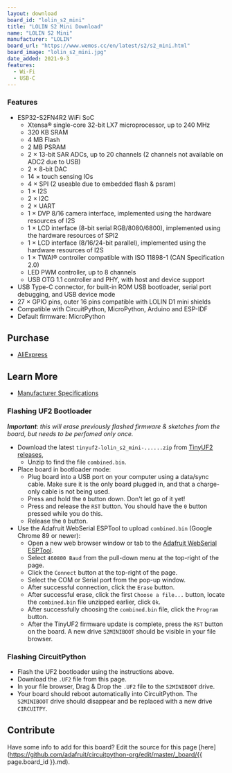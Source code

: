 ```yaml
---
layout: download
board_id: "lolin_s2_mini"
title: "LOLIN S2 Mini Download"
name: "LOLIN S2 Mini"
manufacturer: "LOLIN"
board_url: "https://www.wemos.cc/en/latest/s2/s2_mini.html"
board_image: "lolin_s2_mini.jpg"
date_added: 2021-9-3
features:
  - Wi-Fi
  - USB-C
---
```


### Features

- ESP32-S2FN4R2 WiFi SoC
    - Xtensa® single-core 32-bit LX7 microprocessor, up to 240 MHz
    - 320 KB SRAM
    - 4 MB Flash
    - 2 MB PSRAM
    - 2 × 13-bit SAR ADCs, up to 20 channels (2 channels not available on ADC2 due to USB)
    - 2 × 8-bit DAC
    - 14 × touch sensing IOs
    - 4 × SPI (2 useable due to embedded flash & psram)
    - 1 × I2S
    - 2 × I2C
    - 2 × UART
    - 1 × DVP 8/16 camera interface, implemented using the hardware resources of I2S
    - 1 × LCD interface (8-bit serial RGB/8080/6800), implemented using the hardware resources of SPI2
    - 1 × LCD interface (8/16/24-bit parallel), implemented using the hardware resources of I2S
    - 1 × TWAI® controller compatible with ISO 11898-1 (CAN Specification 2.0)
    - LED PWM controller, up to 8 channels
    - USB OTG 1.1 controller and PHY, with host and device support
- USB Type-C connector, for built-in ROM USB bootloader, serial port debugging, and USB device mode
- 27 × GPIO pins, outer 16 pins compatible with LOLIN D1 mini shields
- Compatible with CircuitPython, MicroPython, Arduino and ESP-IDF
- Default firmware: MicroPython

## Purchase

* [AliExpress](https://www.aliexpress.com/item/1005003145192016.html)

## Learn More

* [Manufacturer Specifications](https://www.wemos.cc/en/latest/s2/s2_mini.html)

### Flashing UF2 Bootloader

***Important***: *this will erase previously flashed firmware & sketches from the board, but needs to be perfomed only once.*

- Download the latest `tinyuf2-lolin_s2_mini-......zip` from [TinyUF2 releases](https://github.com/adafruit/tinyuf2/releases),
    - Unzip to find the file `combined.bin`.
- Place board in bootloader mode:
    - Plug board into a USB port on your computer using a data/sync cable. Make sure it is the only board plugged in, and that a charge-only cable is not being used.
    - Press and hold the `0` button down. Don't let go of it yet!
    - Press and release the `RST` button. You should have the `0` button pressed while you do this.
    - Release the `0` button.
- Use the Adafruit WebSerial ESPTool to upload `combined.bin` (Google Chrome 89 or newer):
    - Open a new web browser window or tab to the [Adafruit WebSerial ESPTool](https://adafruit.github.io/Adafruit_WebSerial_ESPTool/).
    - Select `460800 Baud` from the pull-down menu at the top-right of the page.
    - Click the `Connect` button at the top-right of the page.
    - Select the COM or Serial port from the pop-up window.
    - After successful connection, click the `Erase` button.
    - After successful erase, click the first `Choose a file...` button, locate the `combined.bin` file unzipped earlier, click `Ok`.
    - After successfully choosing the `combined.bin` file, click the `Program` button.
    - After the TinyUF2 firmware update is complete, press the `RST` button on the board. A new drive `S2MINIBOOT` should be visible in your file browser.

### Flashing CircuitPython

- Flash the UF2 bootloader using the instructions above.
- Download the `.UF2` file from this page.
- In your file browser, Drag & Drop the `.UF2` file to the `S2MINIBOOT` drive.
- Your board should reboot automatically into CircuitPython. The `S2MINIBOOT` drive should disappear and be replaced with a new drive `CIRCUITPY`.

## Contribute

Have some info to add for this board? Edit the source for this page [here](https://github.com/adafruit/circuitpython-org/edit/master/_board/{{ page.board_id }}.md).
